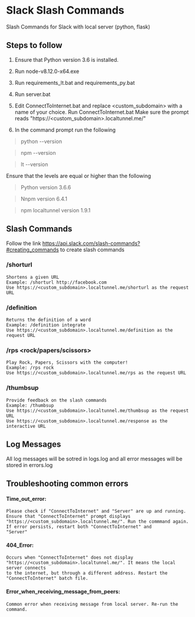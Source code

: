 # Slack Slash Commands

Slash Commands for Slack with local server (python, flask)

## Steps to follow

1. Ensure that Python version 3.6 is installed.
2. Run node-v8.12.0-x64.exe
3. Run requirements_lt.bat and requirements_py.bat
4. Run server.bat
5. Edit ConnectToInternet.bat and replace <custom_subdomain> with a name of your choice. Run ConnectToInternet.bat
	Make sure the prompt reads "https://<custom_subdomain>.localtunnel.me/"

6. In the command prompt run the following

> python --version

> npm --version

> lt --version

Ensure that the levels are equal or higher than the following

> Python version 3.6.6

> Nnpm version 6.4.1

> npm localtunnel version 1.9.1
	
## Slash Commands

Follow the link https://api.slack.com/slash-commands?#creating_commands to create slash commands

### /shorturl <Long URL>
	Shortens a given URL
	Example: /shorturl http://facebook.com
	Use https://<custom_subdomain>.localtunnel.me/shorturl as the request URL
	
### /definition <word>
	Returns the definition of a word
	Example: /definition integrate
	Use https://<custom_subdomain>.localtunnel.me/definition as the request URL
	
### /rps <rock/papers/scissors>
	Play Rock, Papers, Scissors with the computer!
	Example: /rps rock
	Use https://<custom_subdomain>.localtunnel.me/rps as the request URL
	
### /thumbsup
	Provide feedback on the slash commands
	Example: /thumbsup
	Use https://<custom_subdomain>.localtunnel.me/thumbsup as the request URL
	Use https://<custom_subdomain>.localtunnel.me/response as the interactive URL

## Log Messages

All log messages will be sotred in logs.log and all error messages will be stored in errors.log

## Troubleshooting common errors

#### Time_out_error:
	Please check if "ConnectToInternet" and "Server" are up and running. Ensure that "ConnectToInternet" prompt displays 
	"https://<custom_subdomain>.localtunnel.me/". Run the commmand again. If error persists, restart both "ConnectToInternet" and 
	"Server"
	
#### 404_Error:
	Occurs when "ConnectToInternet" does not display "https://<custom_subdomain>.localtunnel.me/". It means the local server connects
	to the internet, but through a different address. Restart the "ConnectToInternet" batch file.
	
#### Error_when_receiving_message_from_peers:
	Common error when receiving message from local server. Re-run the command.
	 
